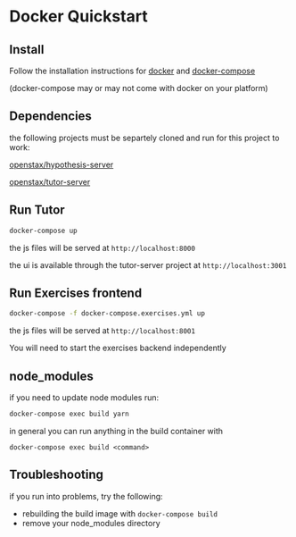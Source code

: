 # Docker Quickstart

## Install

Follow the installation instructions for
[docker](https://docs.docker.com/install/) and
[docker-compose](https://docs.docker.com/compose/install/)

(docker-compose may or may not come with docker on your platform)

## Dependencies

the following projects must be separtely cloned and run for this project to work:

[openstax/hypothesis-server](https://github.com/openstax/hypothesis-server)

[openstax/tutor-server](https://github.com/openstax/tutor-server)

## Run Tutor

``` bash
docker-compose up
```

the js files will be served at `http://localhost:8000`

the ui is available through the tutor-server project at `http://localhost:3001`

## Run Exercises frontend

``` bash
docker-compose -f docker-compose.exercises.yml up
```

the js files will be served at `http://localhost:8001`

You will need to start the exercises backend independently

## node_modules

if you need to update node modules run:

```bash
docker-compose exec build yarn
```

in general you can run anything in the build container with

```
docker-compose exec build <command>
```

## Troubleshooting

if you run into problems, try the following:
* rebuilding the build image with `docker-compose build`
* remove your node_modules directory